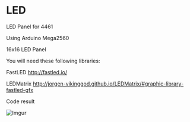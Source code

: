 # LED
LED Panel for 4461

Using Arduino Mega2560

16x16 LED Panel

You will need these following libraries:

FastLED http://fastled.io/

LEDMatrix http://jorgen-vikinggod.github.io/LEDMatrix/#graphic-library-fastled-gfx

Code result


![Imgur](https://i.imgur.com/xcTGXSb.jpg)
